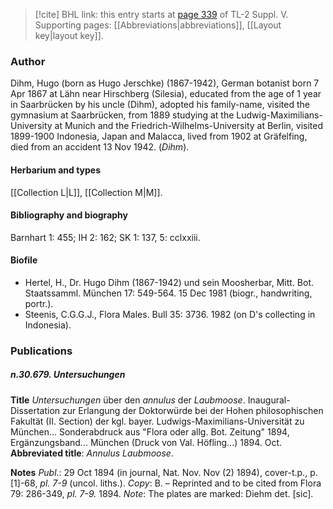 > [!cite] BHL link: this entry starts at [page 339](https://www.biodiversitylibrary.org/item/103833#page/351/mode/1up) of TL-2 Suppl. V.
> Supporting pages: [[Abbreviations|abbreviations]], [[Layout key|layout key]].

### Author

Dihm, Hugo (born as Hugo Jerschke) (1867-1942), German botanist born 7 Apr 1867 at Lähn near Hirschberg (Silesia), educated from the age of 1 year in Saarbrücken by his uncle (Dihm), adopted his family-name, visited the gymnasium at Saarbrücken, from 1889 studying at the Ludwig-Maximilians-University at Munich and the Friedrich-Wilhelms-University at Berlin, visited 1899-1900 Indonesia, Japan and Malacca, lived from 1902 at Gräfelfing, died from an accident 13 Nov 1942. (*Dihm*).

#### Herbarium and types

[[Collection L|L]], [[Collection M|M]].

#### Bibliography and biography

Barnhart 1: 455; IH 2: 162; SK 1: 137, 5: cclxxiii.

#### Biofile

- Hertel, H., Dr. Hugo Dihm (1867-1942) und sein Moosherbar, Mitt. Bot. Staatssamml. München 17: 549-564. 15 Dec 1981 (biogr., handwriting, portr.).
- Steenis, C.G.G.J., Flora Males. Bull 35: 3736. 1982 (on D's collecting in Indonesia).

### Publications

##### n.30.679. Untersuchungen

**Title**
*Untersuchungen* über den *annulus* der *Laubmoose*. Inaugural-Dissertation zur Erlangung der Doktorwürde bei der Hohen philosophischen Fakultät (II. Section) der kgl. bayer. Ludwigs-Maximilians-Universität zu München... Sonderabdruck aus "Flora oder allg. Bot. Zeitung" 1894, Ergänzungsband... München (Druck von Val. Höfling...) 1894. Oct.
**Abbreviated title**: *Annulus Laubmoose*.

**Notes**
*Publ*.: 29 Oct 1894 (in journal, Nat. Nov. Nov (2) 1894), cover-t.p., p. \[1\]-68, *pl. 7-9* (uncol. liths.). *Copy*: B. – Reprinted and to be cited from Flora 79: 286-349, *pl. 7-9.* 1894.
*Note*: The plates are marked: Diehm det. \[sic\].

